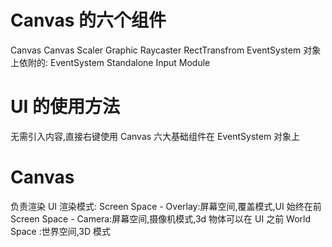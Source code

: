 # Canvas 的六个组件

Canvas
Canvas Scaler
Graphic Raycaster
RectTransfrom
EventSystem 对象上依附的:
EventSystem
Standalone Input Module

# UI 的使用方法

无需引入内容,直接右键使用
Canvas 六大基础组件在 EventSystem 对象上

# Canvas

负责渲染 UI
渲染模式:
Screen Space - Overlay:屏幕空间,覆盖模式,UI 始终在前
Screen Space - Camera:屏幕空间,摄像机模式,3d 物体可以在 UI 之前
World Space :世界空间,3D 模式
